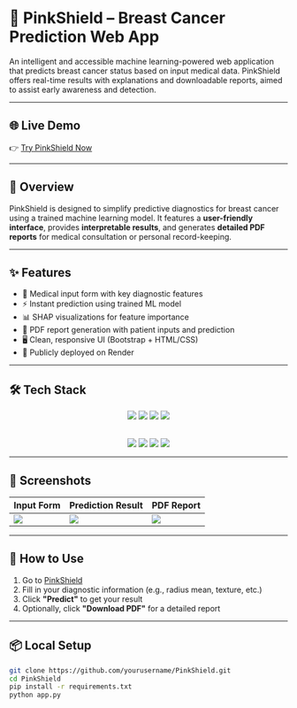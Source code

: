 # 🎀 PinkShield – Breast Cancer Prediction Web App

An intelligent and accessible machine learning-powered web application that predicts breast cancer status based on input medical data. PinkShield offers real-time results with explanations and downloadable reports, aimed to assist early awareness and detection.

---

## 🌐 Live Demo

👉 [Try PinkShield Now](https://pinkshield.onrender.com/)

---

## 🧠 Overview

PinkShield is designed to simplify predictive diagnostics for breast cancer using a trained machine learning model. It features a **user-friendly interface**, provides **interpretable results**, and generates **detailed PDF reports** for medical consultation or personal record-keeping.

---

## ✨ Features

- 📝 Medical input form with key diagnostic features
- ⚡ Instant prediction using trained ML model
- 📊 SHAP visualizations for feature importance
- 📄 PDF report generation with patient inputs and prediction
- 🖥️ Clean, responsive UI (Bootstrap + HTML/CSS)
- 🔗 Publicly deployed on Render

---

## 🛠 Tech Stack

<div align="center">
  <img src="https://skillicons.dev/icons?i=python" />
  <img src="https://skillicons.dev/icons?i=flask" />
  <img src="https://skillicons.dev/icons?i=html,css" />
  <img src="https://skillicons.dev/icons?i=bootstrap" />
</div>

<br/>

<p align="center">
  <img src="https://img.shields.io/badge/Scikit--learn-F7931E?style=for-the-badge&logo=scikit-learn&logoColor=white" />
  <img src="https://img.shields.io/badge/XGBoost-DC143C?style=for-the-badge" />
  <img src="https://img.shields.io/badge/SHAP-007ACC?style=for-the-badge&logo=python&logoColor=white" />
  <img src="https://img.shields.io/badge/Render%20Deployment-3A3A3A?style=for-the-badge&logo=render&logoColor=white" />
</p>

---

## 📸 Screenshots

| Input Form | Prediction Result | PDF Report |
|------------|-------------------|------------|
| ![](https://user-images.githubusercontent.com/yourusername/form.png) | ![](https://user-images.githubusercontent.com/yourusername/result.png) | ![](https://user-images.githubusercontent.com/yourusername/pdf-report.png) |

---

## 🚀 How to Use

1. Go to [PinkShield](https://pinkshield.onrender.com/)
2. Fill in your diagnostic information (e.g., radius mean, texture, etc.)
3. Click **"Predict"** to get your result
4. Optionally, click **"Download PDF"** for a detailed report

---

## 📦 Local Setup

```bash
git clone https://github.com/yourusername/PinkShield.git
cd PinkShield
pip install -r requirements.txt
python app.py


